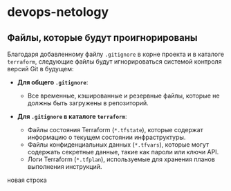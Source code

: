 # devops-netology

   ## Файлы, которые будут проигнорированы

   Благодаря добавленному файлу <code>.gitignore</code> в корне проекта и в каталоге <code>terraform</code>, следующие файлы будут игнорироваться системой контроля версий Git в будущем:

   - <strong>Для общего <code>.gitignore</code></strong>:
      - Все временные, кэшированные и резервные файлы, которые не должны быть загружены в репозиторий.
   
   - <strong>Для <code>.gitignore</code> в каталоге <code>terraform</code></strong>:
      - Файлы состояния Terraform (<code>*.tfstate</code>), которые содержат информацию о текущем состоянии инфраструктуры.
      - Файлы конфиденциальных данных (<code>*.tfvars</code>), которые могут содержать секретные данные, такие как пароли или ключи API.
      - Логи Terraform (<code>*.tfplan</code>), используемые для хранения планов выполнения инструкций.

новая строка
